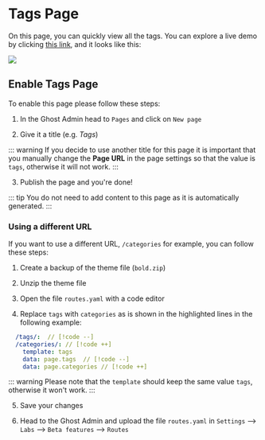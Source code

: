 # Tags Page

On this page, you can quickly view all the tags. You can explore a live demo by clicking [this link](https://bold.eduardogomez.io/tags), and it looks like this:

![](https://res.cloudinary.com/edev/image/upload/v1708188034/bold/CleanShot_2024-02-17_at_17.39.36.jpg)

## Enable Tags Page

To enable this page please follow these steps:

1. In the Ghost Admin head to `Pages` and click on `New page`

2. Give it a title (e.g. _Tags_)

::: warning
If you decide to use another title for this page it is important that you manually change the **Page URL** in the page settings so that the value is `tags`, otherwise it will not work.
:::

3. Publish the page and you're done!

::: tip
You do not need to add content to this page as it is automatically generated.
:::

### Using a different URL

If you want to use a different URL, `/categories` for example, you can follow these steps:

1. Create a backup of the theme file (`bold.zip`)

2. Unzip the theme file

3. Open the file `routes.yaml` with a code editor

4. Replace `tags` with `categories` as is shown in the highlighted lines in the following example:

```yaml
  /tags/:  // [!code --]
  /categories/: // [!code ++]
    template: tags
    data: page.tags  // [!code --]
    data: page.categories // [!code ++]
```

::: warning
Please note that the `template` should keep the same value `tags`, otherwise it won't work.
:::

5. Save your changes

6. Head to the Ghost Admin and upload the file `routes.yaml` in `Settings` --> `Labs` --> `Beta features` --> `Routes`

